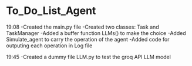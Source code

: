 # To_Do_List_Agent

19:08
-Created the main.py file 
-Created two classes: Task and TaskManager
-Added a buffer function LLMs() to make the choice
-Added Simulate_agent to carry the operation of the agent
-Added code for outputing each operation in Log file 

19:45
-Created a dummy file LLM.py to test the groq API LLM model